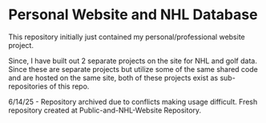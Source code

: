 # Personal Website and NHL Database

This repository initially just contained my personal/professional website project.

Since, I have built out 2 separate projects on the site for NHL and golf data. Since these are separate projects but utilize some of the same shared code and are hosted on the same site, both of these projects exist as sub-repositories of this repo.

6/14/25 - Repository archived due to conflicts making usage difficult. Fresh repository created at Public-and-NHL-Website Repository.

